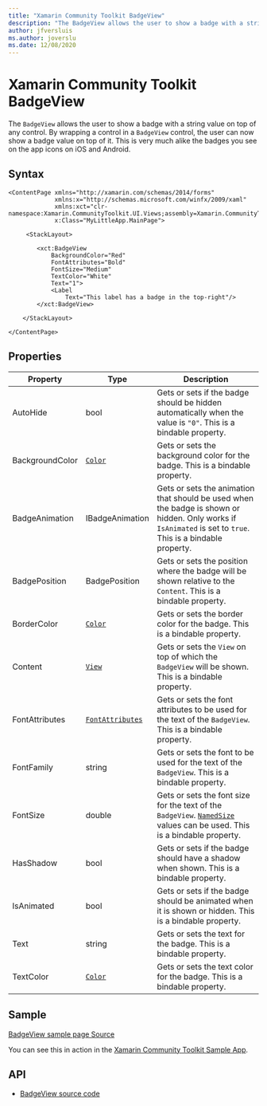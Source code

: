 ```yaml
---
title: "Xamarin Community Toolkit BadgeView"
description: "The BadgeView allows the user to show a badge with a string value on top of any control."
author: jfversluis
ms.author: joverslu
ms.date: 12/08/2020
---
```


# Xamarin Community Toolkit BadgeView

The `BadgeView` allows the user to show a badge with a string value on top of any control. By wrapping a control in a `BadgeView` control, the user can now show a badge value on top of it. This is very much alike the badges you see on the app icons on iOS and Android.

## Syntax

```xaml
<ContentPage xmlns="http://xamarin.com/schemas/2014/forms"
             xmlns:x="http://schemas.microsoft.com/winfx/2009/xaml"
             xmlns:xct="clr-namespace:Xamarin.CommunityToolkit.UI.Views;assembly=Xamarin.CommunityToolkit"
             x:Class="MyLittleApp.MainPage">

     <StackLayout>

        <xct:BadgeView
            BackgroundColor="Red"
            FontAttributes="Bold"
            FontSize="Medium"
            TextColor="White"
            Text="1">
            <Label
                Text="This label has a badge in the top-right"/>
        </xct:BadgeView>

    </StackLayout>

</ContentPage>
```

## Properties

|Property  |Type  |Description  |
|---------|---------|---------|
| AutoHide | bool | Gets or sets if the badge should be hidden automatically when the value is `"0"`. This is a bindable property. |
| BackgroundColor | [`Color`](xref:Xamarin.Forms.Color) | Gets or sets the background color for the badge. This is a bindable property. |
| BadgeAnimation | IBadgeAnimation | Gets or sets the animation that should be used when the badge is shown or hidden. Only works if `IsAnimated` is set to `true`. This is a bindable property. |
| BadgePosition | BadgePosition | Gets or sets the position where the badge will be shown relative to the `Content`. This is a bindable property. |
| BorderColor | [`Color`](xref:Xamarin.Forms.Color) | Gets or sets the border color for the badge. This is a bindable property. |
| Content | [`View`](xref:Xamarin.Forms.View) | Gets or sets the `View` on top of which the `BadgeView` will be shown. This is a bindable property. |
| FontAttributes | [`FontAttributes`](xref:Xamarin.Forms.FontAttributes) | Gets or sets the font attributes to be used for the text of the `BadgeView`. This is a bindable property. |
| FontFamily | string | Gets or sets the font to be used for the text of the `BadgeView`. This is a bindable property. |
| FontSize | double | Gets or sets the font size for the text of the `BadgeView`. [`NamedSize`](xref:Xamarin.Forms.NamedSize) values can be used. This is a bindable property. |
| HasShadow | bool | Gets or sets if the badge should have a shadow when shown. This is a bindable property. |
| IsAnimated | bool | Gets or sets if the badge should be animated when it is shown or hidden. This is a bindable property. |
| Text | string | Gets or sets the text for the badge. This is a bindable property. |
| TextColor | [`Color`](xref:Xamarin.Forms.Color) | Gets or sets the text color for the badge. This is a bindable property. |

## Sample

[BadgeView sample page Source](https://github.com/xamarin/XamarinCommunityToolkit/blob/main/src/CommunityToolkit/Xamarin.CommunityToolkit.Sample/Pages/Views/BadgeViewPage.xaml)

You can see this in action in the [Xamarin Community Toolkit Sample App](https://github.com/xamarin/XamarinCommunityToolkit).

## API

* [BadgeView source code](https://github.com/xamarin/XamarinCommunityToolkit/blob/main/src/CommunityToolkit/Xamarin.CommunityToolkit/Views/BadgeView/BadgeView.shared.cs)
